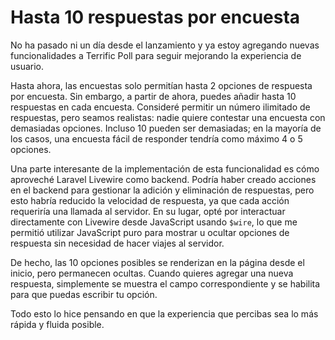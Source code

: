 # Hasta 10 respuestas por encuesta

No ha pasado ni un día desde el lanzamiento y ya estoy agregando nuevas funcionalidades a Terrific Poll para seguir mejorando la experiencia de usuario.

Hasta ahora, las encuestas solo permitían hasta 2 opciones de respuesta por encuesta. Sin embargo, a partir de ahora, puedes añadir hasta 10 respuestas en cada encuesta. Consideré permitir un número ilimitado de respuestas, pero seamos realistas: nadie quiere contestar una encuesta con demasiadas opciones. Incluso 10 pueden ser demasiadas; en la mayoría de los casos, una encuesta fácil de responder tendría como máximo 4 o 5 opciones.

Una parte interesante de la implementación de esta funcionalidad es cómo aproveché Laravel Livewire como backend. Podría haber creado acciones en el backend para gestionar la adición y eliminación de respuestas, pero esto habría reducido la velocidad de respuesta, ya que cada acción requeriría una llamada al servidor. En su lugar, opté por interactuar directamente con Livewire desde JavaScript usando `$wire`, lo que me permitió utilizar JavaScript puro para mostrar u ocultar opciones de respuesta sin necesidad de hacer viajes al servidor.

De hecho, las 10 opciones posibles se renderizan en la página desde el inicio, pero permanecen ocultas. Cuando quieres agregar una nueva respuesta, simplemente se muestra el campo correspondiente y se habilita para que puedas escribir tu opción.

Todo esto lo hice pensando en que la experiencia que percibas sea lo más rápida y fluida posible.
